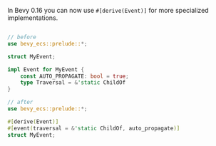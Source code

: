 
In Bevy 0.16 you can now use `#[derive(Event)]` for more specialized implementations. 

```rust

// before
use bevy_ecs::prelude::*;

struct MyEvent;

impl Event for MyEvent {
    const AUTO_PROPAGATE: bool = true;
    type Traversal = &'static ChildOf
}

// after
use bevy_ecs::prelude::*;

#[derive(Event)]
#[event(traversal = &'static ChildOf, auto_propagate)]
struct MyEvent;
```